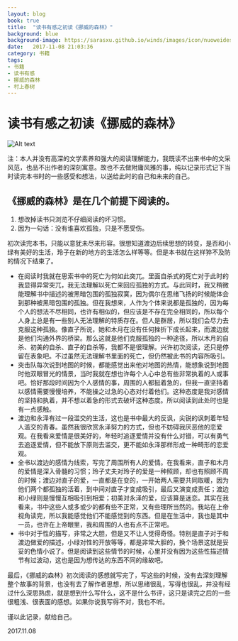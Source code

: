 ```yaml
---
layout: blog
book: true
title:  "读书有感之初读《挪威的森林》"
background: blue
background-image: https://sarasxu.github.io/winds/images/icon/nuoweideshenglin.jpg
date:   2017-11-08 21:03:36
category: 书籍
tags:
- 书籍
- 读书有感
- 挪威的森林
- 村上春树
---
```


# 读书有感之初读《挪威的森林》

![Alt text](https://sarasxu.github.io/winds/images/blog/nuoweidesenlin/nuoweidesenlin_1.jpg)

注：本人并没有高深的文学素养和强大的阅读理解能力，我既读不出来书中的文采风范，也品不出作者的深刻寓意。故也不去做附庸风雅的事，纯以记录形式记下当时读完本书时的一些感受和想法，以送给此时的自己和未来的自己。



## 《挪威的森林》是在几个前提下阅读的。

1. 想改掉读书只浏览不仔细阅读的坏习惯。
2. 因为一句话：没有谁喜欢孤独，只是不愿受伤。

初次读完本书，只能以意犹未尽来形容。很想知道渡边后续思想的转变，是否和小绿有美好的生活，玲子在新的地方的生活怎么样等等。但是本书就在这样猝不及防的情况下结束了。

- 在阅读时我就在思索书中的死亡为何如此突兀。里面自杀式的死亡对于此时的我显得异常突兀，我无法理解以死亡来回应孤独的方式。与此同时，我又稍微能理解书中描述的被黑暗包围的孤独寂寞，因为偶尔在思绪飞扬的时候能体会到那种被黑暗包围的孤独。但在我想来，人作为个体来说都是孤独的，因为每个人的想法不尽相同，也许有相似的，但应该是不存在完全相同的，所以每个人身上总是有一些别人无法理解的特质存在。但人是群居，所以我们会尽力去克服这种孤独。像直子所说，她和木月在没有任何挫折下成长起来，而渡边就是他们沟通外界的桥梁。那么这就是他们克服孤独的一种途径，所以木月的自杀、初美的自杀、直子的自杀等，我都不是很理解。兴许初次阅读，还只是停留在表象吧。不过虽然无法理解书里面的死亡，但仍然被此书的内容所吸引。
- 突击队每次说到地图的时候，都能感觉出来他对地图的热情，能想象说到地图时他双眼冒光的情景，当时我就在想也许每个人心中总有些非常执着的人或事吧。恰好那段时间因为个人感情的事，周围的人都挺着急的，但我一直坚持着以感情需要慢慢培养，不能操之过急的心态对付着他们。这种态度是我对感情的坚持和执着，并不想以着急的形式去破坏这种态度。所以阅读到此处时也是有一点感触。
- 渡边和永泽有过一段滥交的生活，这也是书中最大的反讽，尖锐的讽刺着年轻人滥交的青春。虽然我很欣赏永泽努力的方式，但也不妨碍我厌恶他的恋爱观。在我看来爱情是很美好的，年轻时追逐爱情并没有什么对错，可以有勇气去追逐爱情，但不能放下原则去滥交，更不能如永泽那样形成一种畸形的恋爱观。
- 全书以渡边的感情为线索，写完了周围所有人的爱情。在我看来，直子和木月的爱情是深入骨髓的习惯；玲子丈夫对玲子的爱是一种照顾，却也有照顾不周的时候；渡边对直子的爱，一直都是在变的，一开始两人需要共同取暖，因为他们两个都孤独的活着，到中间对直子才变成吸引，最后又演变成责任；渡边和小绿则是慢慢互相吸引到相爱；初美对永泽的爱，应该算是迷恋。其实在我看来，书中这些人或多或少的都有些不正常，又有些理所当然的。我站在上帝视角读完，所以我能感觉他们不能感觉到的东西。但是在生活中，我也是其中一员，也许在上帝眼里，我和周围的人也有点不正常吧。
- 书中对于性的描写，非常之大胆，但是又不让人觉得奇怪。特别是直子对于和渡边做爱的描述，小绿对性的开放等等，都是非常大胆的，换个场景这就是妥妥的色情小说了。但是阅读到这些情节的时候，心里并没有因为这些性描述情节有过波动，这也是因为想传达的东西不同的缘故吧。

最后，《挪威的森林》初次阅读的感想就写完了，写这些的时候，没有去深刻理解整个故事的背景，也没有去了解作者思想，所以思绪很乱，写得也很乱，并没有经过什么深思熟虑，就是想到什么写什么，这不是什么书评，这只是读完之后的一些很粗浅、很表面的感想。如果你说我写得不对，我也不听。

谨以此记录，献给自己。

2017.11.08
